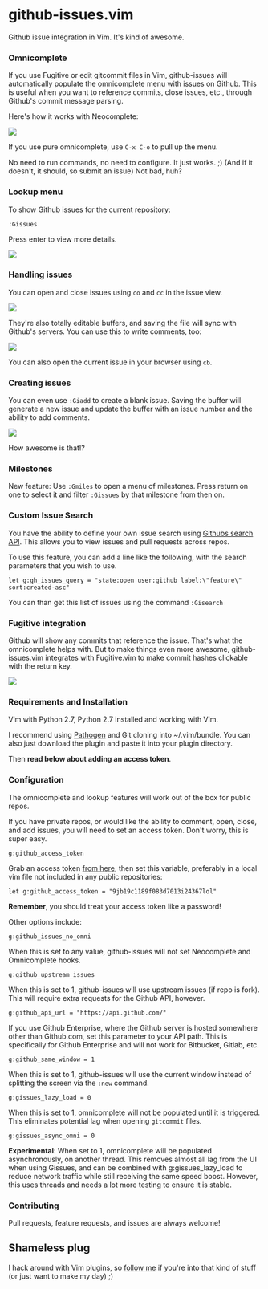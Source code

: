 github-issues.vim
=================

Github issue integration in Vim. It's kind of awesome.

### Omnicomplete

If you use Fugitive or edit gitcommit files in Vim, github-issues will automatically populate the omnicomplete menu with issues on Github. This is useful when you want to reference commits, close issues, etc., through Github's commit message parsing.

Here's how it works with Neocomplete:

<img src='https://jaxbot.me/pics/vim/vim_gissues2.gif'>

If you use pure omnicomplete, use `C-x C-o` to pull up the menu.

No need to run commands, no need to configure. It just works. ;) (And if it doesn't, it should, so submit an issue) Not bad, huh?

### Lookup menu

To show Github issues for the current repository:
```
:Gissues
```

Press enter to view more details.

<img src='https://jaxbot.me/pics/vim/vim-github-issues-1.gif'>

### Handling issues

You can open and close issues using `co` and `cc` in the issue view.

<img src='https://jaxbot.me/pics/vim/vim-github-issues-2.gif'>

They're also totally editable buffers, and saving the file will sync with Github's servers. You can use this to write comments, too:

<img src='https://jaxbot.me/pics/vim/vim-github-issues-4.gif'>

You can also open the current issue in your browser using `cb`.

### Creating issues

You can even use `:Giadd` to create a blank issue. Saving the buffer will generate a new issue and update the buffer with an issue number and the ability to add comments.

<img src='https://jaxbot.me/pics/vim/vim-github-issues-6.gif'>

How awesome is that!?

### Milestones

New feature: Use `:Gmiles` to open a menu of milestones. Press return on one to select it and filter `:Gissues` by that milestone from then on.

### Custom Issue Search

You have the ability to define your own issue search using [Githubs search API](https://developer.github.com/v3/search/). This allows you to view issues and pull requests across repos.

To use this feature, you can add a line like the following, with the search parameters that you wish to use.

```vim
let g:gh_issues_query = "state:open user:github label:\"feature\" sort:created-asc"
```

You can than get this list of issues using the command `:Gisearch`

### Fugitive integration

Github will show any commits that reference the issue. That's what the omnicomplete helps with. But to make things even more awesome, github-issues.vim integrates with Fugitive.vim to make commit hashes clickable with the return key.

<img src='https://jaxbot.me/pics/vim/vim-github-issues-3.gif'>

### Requirements and Installation

Vim with Python 2.7, Python 2.7 installed and working with Vim.

I recommend using [Pathogen](https://github.com/tpope/vim-pathogen) and Git cloning into ~/.vim/bundle. You can also just download the plugin and paste it into your plugin directory.

Then **read below about adding an access token**.

### Configuration

The omnicomplete and lookup features will work out of the box for public repos.

If you have private repos, or would like the ability to comment, open, close, and add issues, you will need to set an access token. Don't worry, this is super easy.

```
g:github_access_token
```

Grab an access token [from here](
https://github.com/settings/tokens/new), then set this variable, preferably in a local vim file not included in any public repositories:

`let g:github_access_token = "9jb19c1189f083d7013i24367lol"`

**Remember**, you should treat your access token like a password!


Other options include:

```
g:github_issues_no_omni
```

When this is set to any value, github-issues will not set Neocomplete and Omnicomplete hooks.


```
g:github_upstream_issues
```

When this is set to 1, github-issues will use upstream issues (if repo is fork). This will require extra requests for the Github API, however.

```
g:github_api_url = "https://api.github.com/"
```

If you use Github Enterprise, where the Github server is hosted somewhere other than Github.com, set this parameter to your API path. This is specifically for Github Enterprise and will not work for Bitbucket, Gitlab, etc.

```
g:github_same_window = 1
```

When this is set to 1, github-issues will use the current window instead of splitting the screen via the `:new` command.

```
g:gissues_lazy_load = 0
```

When this is set to 1, omnicomplete will not be populated until it is triggered. This eliminates potential lag when opening `gitcommit` files.

```
g:gissues_async_omni = 0
```

**Experimental**: When set to 1, omnicomplete will be populated asynchronously, on another thread. This removes almost all lag from the UI when using Gissues, and can be combined with g:gissues_lazy_load to reduce network traffic while still receiving the same speed boost. However, this uses threads and needs a lot more testing to ensure it is stable.

### Contributing

Pull requests, feature requests, and issues are always welcome!

## Shameless plug

I hack around with Vim plugins, so [follow me](https://github.com/jaxbot) if you're into that kind of stuff (or just want to make my day) ;)

